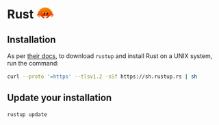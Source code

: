 # Rust <img alt="Rust" src="../assets/rust.svg" height="28">

## Installation

As per [their docs](https://www.rust-lang.org/tools/install), to download `rustup` and install Rust on a UNIX system, run the command:

```bash
curl --proto '=https' --tlsv1.2 -sSf https://sh.rustup.rs | sh
```

## Update your installation

```sh
rustup update
```
